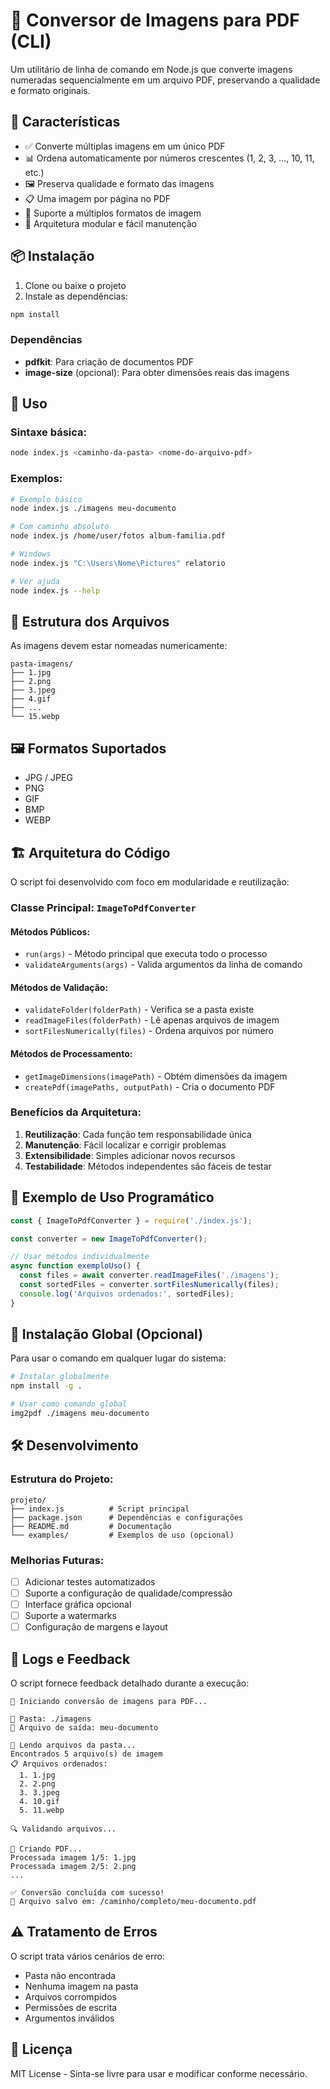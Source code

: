 # 📄 Conversor de Imagens para PDF (CLI)

Um utilitário de linha de comando em Node.js que converte imagens numeradas sequencialmente em um arquivo PDF, preservando a qualidade e formato originais.

## 🚀 Características

- ✅ Converte múltiplas imagens em um único PDF
- 📊 Ordena automaticamente por números crescentes (1, 2, 3, ..., 10, 11, etc.)
- 🖼️ Preserva qualidade e formato das imagens
- 📋 Uma imagem por página no PDF
- 🎯 Suporte a múltiplos formatos de imagem
- 🔧 Arquitetura modular e fácil manutenção

## 📦 Instalação

1. Clone ou baixe o projeto
2. Instale as dependências:

```bash
npm install
```

### Dependências

- **pdfkit**: Para criação de documentos PDF
- **image-size** (opcional): Para obter dimensões reais das imagens

## 🎯 Uso

### Sintaxe básica:
```bash
node index.js <caminho-da-pasta> <nome-do-arquivo-pdf>
```

### Exemplos:

```bash
# Exemplo básico
node index.js ./imagens meu-documento

# Com caminho absoluto
node index.js /home/user/fotos album-familia.pdf

# Windows
node index.js "C:\Users\Nome\Pictures" relatorio

# Ver ajuda
node index.js --help
```

## 📁 Estrutura dos Arquivos

As imagens devem estar nomeadas numericamente:
```
pasta-imagens/
├── 1.jpg
├── 2.png
├── 3.jpeg
├── 4.gif
├── ...
└── 15.webp
```

## 🖼️ Formatos Suportados

- JPG / JPEG
- PNG
- GIF
- BMP
- WEBP

## 🏗️ Arquitetura do Código

O script foi desenvolvido com foco em modularidade e reutilização:

### Classe Principal: `ImageToPdfConverter`

#### Métodos Públicos:
- `run(args)` - Método principal que executa todo o processo
- `validateArguments(args)` - Valida argumentos da linha de comando

#### Métodos de Validação:
- `validateFolder(folderPath)` - Verifica se a pasta existe
- `readImageFiles(folderPath)` - Lê apenas arquivos de imagem
- `sortFilesNumerically(files)` - Ordena arquivos por número

#### Métodos de Processamento:
- `getImageDimensions(imagePath)` - Obtém dimensões da imagem
- `createPdf(imagePaths, outputPath)` - Cria o documento PDF

### Benefícios da Arquitetura:

1. **Reutilização**: Cada função tem responsabilidade única
2. **Manutenção**: Fácil localizar e corrigir problemas
3. **Extensibilidade**: Simples adicionar novos recursos
4. **Testabilidade**: Métodos independentes são fáceis de testar

## 🔧 Exemplo de Uso Programático

```javascript
const { ImageToPdfConverter } = require('./index.js');

const converter = new ImageToPdfConverter();

// Usar métodos individualmente
async function exemploUso() {
  const files = await converter.readImageFiles('./imagens');
  const sortedFiles = converter.sortFilesNumerically(files);
  console.log('Arquivos ordenados:', sortedFiles);
}
```

## 🚀 Instalação Global (Opcional)

Para usar o comando em qualquer lugar do sistema:

```bash
# Instalar globalmente
npm install -g .

# Usar como comando global
img2pdf ./imagens meu-documento
```

## 🛠️ Desenvolvimento

### Estrutura do Projeto:
```
projeto/
├── index.js          # Script principal
├── package.json      # Dependências e configurações
├── README.md         # Documentação
└── examples/         # Exemplos de uso (opcional)
```

### Melhorias Futuras:
- [ ] Adicionar testes automatizados
- [ ] Suporte a configuração de qualidade/compressão
- [ ] Interface gráfica opcional
- [ ] Suporte a watermarks
- [ ] Configuração de margens e layout

## 📝 Logs e Feedback

O script fornece feedback detalhado durante a execução:

```
🚀 Iniciando conversão de imagens para PDF...

📁 Pasta: ./imagens
📄 Arquivo de saída: meu-documento

📖 Lendo arquivos da pasta...
Encontrados 5 arquivo(s) de imagem
📋 Arquivos ordenados:
  1. 1.jpg
  2. 2.png
  3. 3.jpeg
  4. 10.gif
  5. 11.webp

🔍 Validando arquivos...

📝 Criando PDF...
Processada imagem 1/5: 1.jpg
Processada imagem 2/5: 2.png
...

✅ Conversão concluída com sucesso!
📄 Arquivo salvo em: /caminho/completo/meu-documento.pdf
```

## ⚠️ Tratamento de Erros

O script trata vários cenários de erro:
- Pasta não encontrada
- Nenhuma imagem na pasta
- Arquivos corrompidos
- Permissões de escrita
- Argumentos inválidos

## 📜 Licença

MIT License - Sinta-se livre para usar e modificar conforme necessário.
